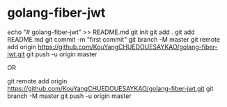 # golang-fiber-jwt
echo "# golang-fiber-jwt" >> README.md
git init
git add .
git add README.md
git commit -m "first commit"
git branch -M master
git remote add origin https://github.com/KouYangCHUEDOUESAYKAO/golang-fiber-jwt.git
git push -u origin master

OR

git remote add origin https://github.com/KouYangCHUEDOUESAYKAO/golang-fiber-jwt.git
git branch -M master
git push -u origin master